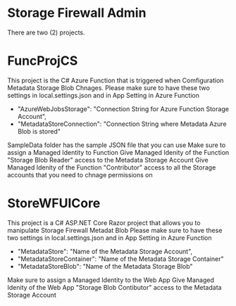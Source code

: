 # Storage Firewall Admin

There are two (2) projects.

# FuncProjCS
This project is the C# Azure Function that is triggered when Comfiguration Metadata Storage Blob Chnages. 
Please make sure to have these two settings in local.settings.json and in App Setting in Azure Function
- "AzureWebJobsStorage": "Connection String for Azure Function Storage Account",
- "MetadataStoreConnection": "Connection String where Metadata Azure Blob is stored"
  
SampleData folder has the sample JSON file that you can use
Make sure to assign a Managed Identity to Function
Give Managed Idenity of the Function "Storage Blob Reader" access to the Metadata Storage Account 
Give Managed Idenity of the Function "Contributor" access to all the Storage accounts that you need to chnage permissions on

# StoreWFUICore
This project is a C# ASP.NET Core Razor project that allows you to manipulate Storage Firewall Metadat Blob
Please make sure to have these two settings in local.settings.json and in App Setting in Azure Function
- "MetadataStore": "Name of the Metadata Storage Account",
- "MetadataStoreContainer": "Name of the Metadata Storage Container"
- "MetadataStoreBlob": "Name of the Metadata Storage Blob"
  
Make sure to assign a Managed Identity to the Web App
Give Managed Idenity of the Web App "Storage Blob Contibutor" access to the Metadata Storage Account 


